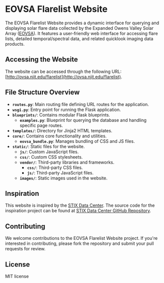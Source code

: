# EOVSA Flarelist Website

The EOVSA Flarelist Website provides a dynamic interface for querying and displaying solar flare data collected by the Expanded Owens Valley Solar Array ([EOVSA](http://ovsa.njit.edu)). It features a user-friendly web interface for accessing flare lists, detailed temporal/spectral data, and related quicklook imaging data products.

## Accessing the Website

The website can be accessed through the following URL: [http://ovsa.njit.edu/flarelist](http://ovsa.njit.edu/flarelist).

## File Structure Overview

- **`routes.py`**: Main routing file defining URL routes for the application.
- **`wsgi.py`**: Entry point for running the Flask application.
- **`blueprints/`**: Contains modular Flask blueprints.
  - **`examples.py`**: Blueprint for querying the database and handling specific page routes.
- **`templates/`**: Directory for Jinja2 HTML templates.
- **`core/`**: Contains core functionality and utilities.
  - **`eovsa_bundle.py`**: Manages bundling of CSS and JS files.
- **`static/`**: Static files for the website.
  - **`js/`**: Custom JavaScript files.
  - **`css/`**: Custom CSS stylesheets.
  - **`vendor/`**: Third-party libraries and frameworks.
    - **`css/`**: Third-party CSS files.
    - **`js/`**: Third-party JavaScript files.
  - **`images/`**: Static images used in the website.

## Inspiration

This website is inspired by the [STIX Data Center](https://datacenter.stix.i4ds.net/view/ql/lightcurves). The source code for the inspiration project can be found at [STIX Data Center GitHub Repository](https://github.com/drhlxiao/minisdc).

## Contributing

We welcome contributions to the EOVSA Flarelist Website project. If you're interested in contributing, please fork the repository and submit your pull requests for review.

## License
MIT license
